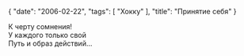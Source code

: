 {
   "date": "2006-02-22",
   "tags": [
      "Хокку"
   ],
   "title": "Принятие себя"
}

К черту сомнения!  
У каждого только свой  
Путь и образ действий...
